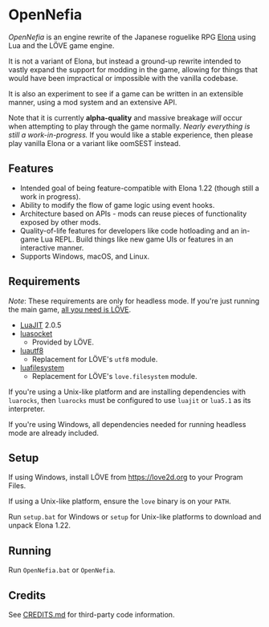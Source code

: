 # OpenNefia
*OpenNefia* is an engine rewrite of the Japanese roguelike RPG [Elona](https://ylvania.style.coocan.jp) using Lua and the LÖVE game engine.

It is not a variant of Elona, but instead a ground-up rewrite intended to vastly expand the support for modding in the game, allowing for things that would have been impractical or impossible with the vanilla codebase.

It is also an experiment to see if a game can be written in an extensible manner, using a mod system and an extensive API.

Note that it is currently **alpha-quality** and massive breakage *will* occur when attempting to play through the game normally. *Nearly everything is still a work-in-progress.* If you would like a stable experience, then please play vanilla Elona or a variant like oomSEST instead.

## Features
- Intended goal of being feature-compatible with Elona 1.22 (though still a work in progress).
- Ability to modify the flow of game logic using event hooks.
- Architecture based on APIs - mods can reuse pieces of functionality exposed by other mods.
- Quality-of-life features for developers like code hotloading and an in-game Lua REPL. Build things like new game UIs or features in an interactive manner.
- Supports Windows, macOS, and Linux.

## Requirements
*Note*: These requirements are only for headless mode. If you're just running the main game, [all you need is LÖVE](https://love2d.org).

- [LuaJIT](http://luajit.org) 2.0.5
- [luasocket](http://w3.impa.br/~diego/software/luasocket/)
    + Provided by LÖVE.
- [luautf8](https://github.com/starwing/luautf8)
    + Replacement for LÖVE's `utf8` module.
- [luafilesystem](https://keplerproject.github.io/luafilesystem)
    + Replacement for LÖVE's `love.filesystem` module.

If you're using a Unix-like platform and are installing dependencies with `luarocks`, then `luarocks` must be configured to use `luajit` or `lua5.1` as its interpreter.

If you're using Windows, all dependencies needed for running headless mode are already included.

## Setup
If using Windows, install LÖVE from https://love2d.org to your Program Files.

If using a Unix-like platform, ensure the `love` binary is on your `PATH`.

Run `setup.bat` for Windows or `setup` for Unix-like platforms to download and unpack Elona 1.22.

## Running
Run `OpenNefia.bat` or `OpenNefia`.

## Credits
See [CREDITS.md](CREDITS.md) for third-party code information.
